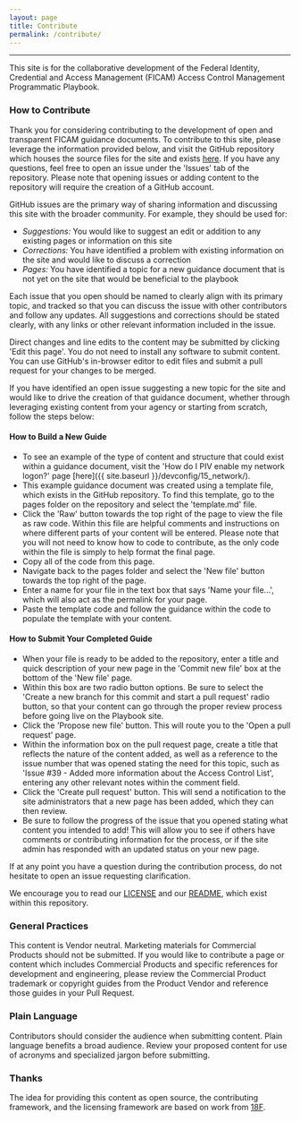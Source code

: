 ```yaml
---
layout: page
title: Contribute
permalink: /contribute/
---
```

--------------------------------------------------------------

This site is for the collaborative development of the Federal Identity, Credential and Access Management (FICAM) Access Control Management Programmatic Playbook. 

### How to Contribute

Thank you for considering contributing to the development of open and transparent 
FICAM guidance documents. To contribute to this site, please leverage the information provided below, and visit the GitHub repository which houses the source files for the site and exists [here]({{site.github.repository_url}}/tree/{{site.branch}}/). If you have any questions, feel free to open an issue under the 'Issues' tab of the repository. Please note that opening issues or adding content to the repository will require the creation of a GitHub account.

GitHub issues are the primary way of sharing information and discussing this site with the broader community. For example, they should be used for:

* _Suggestions:_ You would like to suggest an edit or addition to any existing pages or information on this site
* _Corrections:_ You have identified a problem with existing information on the site and would like to discuss a correction
* _Pages:_ You have identified a topic for a new guidance document that is not yet on the site that would be beneficial to the playbook

Each issue that you open should be named to clearly align with its primary topic, and tracked so that you can discuss the issue with other contributors and follow any updates. All suggestions and corrections should be stated clearly, with any links or other relevant information included in the issue.

Direct changes and line edits to the content may be submitted by clicking 'Edit this page'. You do not need to install any software to submit content. You can use GitHub's in-browser editor to edit files and submit a pull request for your changes to be merged.

If you have identified an open issue suggesting a new topic for the site and would like to drive the creation of that guidance document, whether through leveraging existing content from your agency or starting from scratch, follow the steps below:

#### How to Build a New Guide
* To see an example of the type of content and structure that could exist within a guidance document, visit the 'How do I PIV enable my network logon?' page [here]({{ site.baseurl }}/devconfig/15_network/).
* This example guidance document was created using a template file, which exists in the GitHub repository. To find this template, go to the pages folder on the repository and select the 'template.md' file. 
* Click the 'Raw' button towards the top right of the page to view the file as raw code. Within this file are helpful comments and instructions on where different parts of your content will be entered. Please note that you will not need to know how to code to contribute, as the only code within the file is simply to help format the final page. 
* Copy all of the code from this page.
* Navigate back to the pages folder and select the 'New file' button towards the top right of the page.
* Enter a name for your file in the text box that says 'Name your file...', which will also act as the permalink for your page.
* Paste the template code and follow the guidance within the code to populate the template with your content.

#### How to Submit Your Completed Guide
* When your file is ready to be added to the repository, enter a title and quick description of your new page in the 'Commit new file' box at the bottom of the 'New file' page. 
* Within this box are two radio button options. Be sure to select the 'Create a new branch for this commit and start a pull request' radio button, so that your content can go through the proper review process before going live on the Playbook site.
* Click the 'Propose new file' button. This will route you to the 'Open a pull request' page.
* Within the information box on the pull request page, create a title that reflects the nature of the content added, as well as a reference to the issue number that was opened stating the need for this topic, such as 'Issue #39 - Added more information about the Access Control List', entering any other relevant notes within the comment field.
* Click the 'Create pull request' button. This will send a notification to the site administrators that a new page has been added, which they can then review.
* Be sure to follow the progress of the issue that you opened stating what content you intended to add! This will allow you to see if others have comments or contributing information for the process, or if the site admin has responded with an updated status on your new page.

If at any point you have a question during the contribution process, do not hesitate to open an issue requesting clarification.

We encourage you to read our [LICENSE]({{site.baseurl}}/license/) and our [README]({{site.github.repository_url}}/tree/{{site.branch}}/README.md), which exist within this repository.  

###  General Practices

This content is Vendor neutral. Marketing materials for Commercial Products should not be submitted. If you would like to contribute a page or content which includes Commercial Products and specific references for development and engineering, please review the Commercial Product trademark or copyright guides from the Product Vendor and reference those guides in your Pull Request.  

### Plain Language

Contributors should consider the audience when submitting content. Plain language benefits a broad audience. Review your proposed content for use of acronyms and specialized jargon before submitting.

###  Thanks

The idea for providing this content as open source, the contributing framework, and the licensing framework are based on work from [18F](https://18f.gsa.gov).
